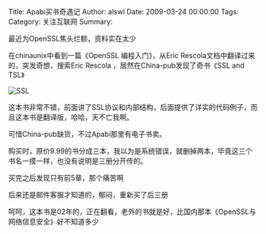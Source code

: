 Title: Apabi买书奇遇记
Author: alswl
Date: 2009-03-24 00:00:00
Tags: 
Category: 关注互联网
Summary: 

最近为OpenSSL焦头烂额，资料实在太少

在chinaunix中看到一篇《OpenSSL 编程入门》，从Eric Rescola文档中翻译过来的，突发奇想，搜索Eric Rescola
，居然在China-pub发现了奇书《SSL and TSL》

![SSL](http://images.china-pub.com/ebook/7995/zcover.jpg)

这本书非常不错，前面讲了SSL协议和内部结构，后面提供了详实的代码例子，而且这本书是翻译版，哈哈，天不亡我啊。

可惜China-pub缺货，不过Apabi那里有电子书卖。

购买时，原价9.99的书分成三本，我以为是系统错误，就删掉两本，毕竟这三个书名一摸一样，也没有说明是三册分开传的。

买完之后发现只有前5章，那个痛苦啊

后来还是邮件客服才知道的，郁闷，重新买了后三册

呵呵，这本书是02年的，正在翻看，老外的书就是好，比国内那本《OpenSSL与网络信息安全》好不知道多少

